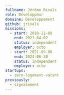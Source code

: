 ```yaml
---
fullname: Jérôme Rivals
role: Développeur
domaine: Développement
github: jrivals
missions:
  - start: 2018-11-08
    end: 2021-04-02
    status: independent
    employer: octo
  - start: 2021-09-08
    end: 2024-06-30
    status: independent
    employer: octo
startups:
  - zero-logement-vacant
previously:
  - signalement
---
```


